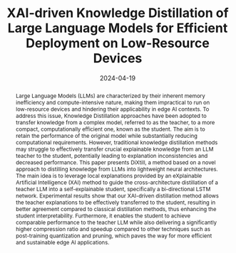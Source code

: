 ---
title: "XAI-driven Knowledge Distillation of Large Language Models for Efficient Deployment on Low-Resource Devices"
date: 2024-04-19
publishDate: 2024-04-16
authors: ["Riccardo Cantini", "Alessio Orsino", "Domenico Talia"]
publication_types: ["2"]
abstract: "Large Language Models (LLMs) are characterized by their inherent memory inefficiency and compute-intensive nature, making them impractical to run on low-resource devices and hindering their applicability in edge AI contexts. To address this issue, Knowledge Distillation approaches have been adopted to transfer knowledge from a complex model, referred to as the teacher, to a more compact, computationally efficient one, known as the student. The aim is to retain the performance of the original model while substantially reducing computational requirements. However, traditional knowledge distillation methods may struggle to effectively transfer crucial explainable knowledge from an LLM teacher to the student, potentially leading to explanation inconsistencies and decreased performance. This paper presents DiXtill, a method based on a novel approach to distilling knowledge from LLMs into lightweight neural architectures. The main idea is to leverage local explanations provided by an eXplainable Artificial Intelligence (XAI) method to guide the cross-architecture distillation of a teacher LLM into a self-explainable student, specifically a bi-directional LSTM network.
Experimental results show that our XAI-driven distillation method allows the teacher explanations to be effectively transferred to the student, resulting in better agreement compared to classical distillation methods, thus enhancing the student interpretability. Furthermore, it enables the student to achieve comparable performance to the teacher LLM while also delivering a significantly higher compression ratio and speedup compared to other techniques such as post-training quantization and pruning, which paves the way for more efficient and sustainable edge AI applications."
featured: true
publication: "*Journal of Big Data*, 2024, to appear"
# url_pdf: "..."
# doi: "https://doi.org/10.1186/s40537-023-00862-w"
# Custom links:
# links:
# - name: Project
#   url: https://github.com/rcantini/BLEST-ML
#   icon_pack: fab
#   icon: github
# Featured image
# To use, add an image named `featured.jpg/png` to your page's folder. 
image:
  caption: ""
  focal_point: ""
  preview_only: false

tags: ["Large Language Models", "Knowledge Distillation", "eXplainable Artificial Intelligence", "Machine learning", "Sustainable AI", "Low-resource devices"]
---